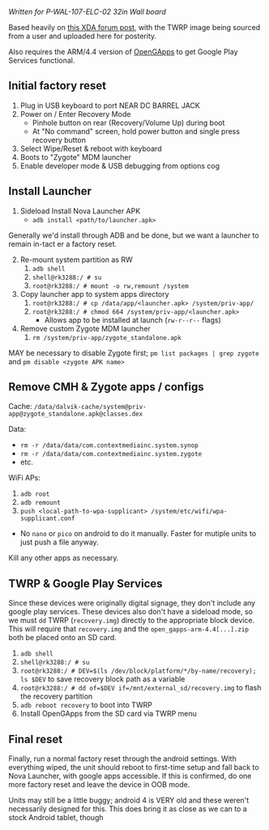 *Written for P-WAL-107-ELC-02 32in Wall board*

Based heavily on [this XDA forum post](https://xdaforums.com/t/unlocking-32-inch-wallboard-outcome-health.3936524/), with the TWRP image being sourced from a user and uploaded here for posterity.

Also requires the ARM/4.4 version of [OpenGApps](https://opengapps.org/) to get Google Play Services functional.

## Initial factory reset
1. Plug in USB keyboard to port NEAR DC BARREL JACK
2. Power on / Enter Recovery Mode
   - Pinhole button on rear (Recovery/Volume Up) during boot
   - At "No command" screen, hold power button and single press recovery button
3. Select Wipe/Reset & reboot with keyboard
4. Boots to "Zygote" MDM launcher
5. Enable developer mode & USB debugging from options cog

## Install Launcher
1. Sideload Install Nova Launcher APK
   - `adb install <path/to/launcher.apk>`
   
Generally we'd install through ADB and be done, but we want a launcher to remain in-tact er a factory reset.

2. Re-mount system partition as RW
   1. `adb shell`
   2. `shell@rk3288:/ # su`
   3. `root@rk3288:/ # mount -o rw,remount /system`  
3. Copy launcher app to system apps directory
   1. `root@rk3288:/ # cp /data/app/<launcher.apk> /system/priv-app/`
   2. `root@rk3288:/ # chmod 664 /system/priv-app/<launcher.apk>`
      - Allows app to be installed at launch (`rw-r--r--` flags)
4. Remove custom Zygote MDM launcher
   1. `rm /system/priv-app/zygote_standalone.apk`

MAY be necessary to disable Zygote first; `pm list packages | grep zygote` and `pm disable <zygote APK name>`

## Remove CMH & Zygote apps / configs
Cache: `/data/dalvik-cache/system@priv-app@zygote_standalone.apk@classes.dex`

Data: 
- `rm -r /data/data/com.contextmediainc.system.synop`
- `rm -r /data/data/com.contextmediainc.system.zygote`
- etc.

WiFi APs:
1. `adb root`
2. `adb remount`
3. `push <local-path-to-wpa-supplicant> /system/etc/wifi/wpa-supplicant.conf`
- No `nano` or `pico` on android to do it manually. Faster for mutiple units to just push a file anyway.

Kill any other apps as necessary.

## TWRP & Google Play Services
Since these devices were originally digital signage, they don't include any google play services. These devices also don't have a sideload mode, so we must `dd` TWRP (`recovery.img`) directly to the appropriate block device.
This will require that `recovery.img` and the `open_gapps-arm-4.4[...].zip` both be placed onto an SD card.
1. `adb shell`
2. `shell@rk3288:/ # su`
3. `root@rk3288:/ # DEV=$(ls /dev/block/platform/*/by-name/recovery); ls $DEV` to save recovery block path as a variable
4. `root@rk3288:/ # dd of=$DEV if=/mnt/external_sd/recovery.img` to flash the recovery partition
5. `adb reboot recovery` to boot into TWRP
6. Install OpenGApps from the SD card via TWRP menu

## Final reset
Finally, run a normal factory reset through the android settings. With everything wiped, the unit should reboot to first-time setup and fall back to Nova Launcher, with google apps accessible. If this is confirmed, do one more factory reset and leave the device in OOB mode.

Units may still be a little buggy; android 4 is VERY old and these weren't necessarily designed for this. This does bring it as close as we can to a stock Android tablet, though
